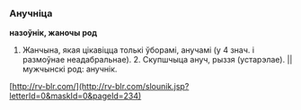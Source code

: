 ### Анучніца
**назоўнік, жаночы род**

1. Жанчына, якая цікавіцца толькі ўборамі, анучамі (у 4 знач. і размоўнае неадабральнае). 2. Скупшчыца ануч, рыззя (устарэлае). || мужчынскі род: анучнік.

<a rel="author">[http://rv-blr.com/](http://rv-blr.com/slounik.jsp?letterId=0&maskId=0&pageId=234)</a>
